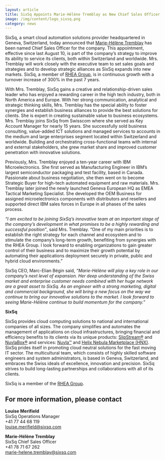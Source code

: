 ```yaml
---
layout: article
title: SixSq Appoints Marie-Hélène Tremblay as New Chief Sales Officer
image: /img/content/logo_sixsq.png
category: news
---
```


SixSq, a smart cloud automation solutions provider headquartered in Geneva, Switzerland, today announced that [Marie-Hélène Tremblay](https://www.linkedin.com/profile/view?id=AAMAAACke8MBF33ChCUAjPUf65IHmPzICkJPgak&authType=name&authToken=uudn&trk=hp-feed-member-name) has been named Chief Sales Officer for the company. This appointment, effective since last August 10, is part of the company’s strategy to improve its ability to service its clients, both within Switzerland and worldwide. Mrs. Tremblay will work closely with the executive team to set sales goals and strategies and to develop strategic alliances as SixSq expands into new markets. SixSq, a member of [RHEA Group](http://www.rheagroup.com), is in continuous growth with a turnover increase of 300% in the past 7 years.

With Mrs. Tremblay, SixSq gains a creative and relationship-driven sales leader who has enjoyed a rewarding career in the high tech industry, both in North America and Europe. With her strong communication, analytical and strategic thinking skills, Mrs. Tremblay has the special ability to foster synergies and establish business alliances to provide the best solutions for clients. She is expert in creating sustainable value to business ecosystems.
Mrs. Tremblay joins SixSq from Swisscom where she served as Key Account Manager for nearly 15 years. She successfully sold business consulting, value-added ICT solutions and managed services to accounts in the medium and large enterprises segment located within Switzerland and worldwide. Building and orchestrating cross-functional teams with internal and external stakeholders, she grew market share and improved customer penetration with innovative solutions. 

Previously, Mrs. Tremblay enjoyed a ten-year career with IBM Microelectronics. She first served as Manufacturing Engineer in IBM’s largest semiconductor packaging and test facility, based in Canada. Passionate about business negotiation, she then went on to become Strategic Buyer for high-tech automated equipment and raw materials. Mrs. Tremblay later joined the newly launched Geneva European HQ as EMEA Tactical Marketing Specialist. She developed the OEM Business for assigned microelectronics components with distributors and resellers and supported direct IBM sales forces in Europe in all phases of the sales process. 

 *“I am excited to be joining SixSq’s innovative team at an important stage of the company’s development in what promises to be a highly rewarding and successful position”*, said Mrs. Tremblay. “One of my main priorities is to establish the right strategy for each channel and ecosystem and to stimulate the company’s long-term growth, benefiting from synergies with the RHEA Group. I look forward to enabling organizations to gain greater control of their business and to maximize their growth potential by automating their applications deployment securely in private, public and hybrid cloud environments.”
 
SixSq CEO, Marc-Elian Bégin said, *“Marie-Hélène will play a key role in our company’s next level of expansion. Her deep understanding of the Swiss market and enterprise customer needs combined with her huge network are a great asset to SixSq. As an engineer with a strong marketing, digital and commercial background, she will bring a new focus on the way we continue to bring our innovative solutions to the market. I look forward to seeing Marie-Hélène continue to build momentum for the company.”*

**SixSq**

SixSq provides cloud computing solutions to national and international companies of all sizes. The company simplifies and automates the management of applications on cloud infrastructures, bringing financial and efficiency benefits to its clients via its unique products: [SlipStream®](http://sixsq.com/products/slipstream/) and [NuvlaBox®](http://sixsq.com/products/slipstream/) and services: [Nuvla™](http://sixsq.com/services/nuvla/) and [Helix Nebula Marketplace (HNX)](http://hnx.helix-nebula.eu). SixSq prides itself in promoting cloud neutral solutions for the fast moving IT sector. The multicultural team, which consists of highly skilled software engineers and system administrators, is based in Geneva, Switzerland, and embraces the Swiss ideals of excellence, innovation and precision. SixSq strives to build long-lasting partnerships and collaborations with all of its clients.

SixSq is a member of the [RHEA Group](http://www.rheagroup.com).


For more information, please contact
----

**Louise Merifield**  
SixSq Operations Manager  
+41 77 44 68 119  
[louise.merifield@sixsq.com](mailto:louise.merifield@sixsq.com)

**Marie-Hélène Tremblay**  
SixSq Chief Sales Officer   
+41 78 71 67 262  
[marie-helene.tremblay@sixsq.com](mailto:marie-helene.tremblay@sixsq.com)



